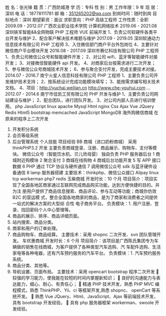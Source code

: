 姓 名：张光锋 
籍 贯：广西防城港
学 历：专科
性 别：男
工作年限：9 年
现 居：深圳
电 话：18778111781 
邮 箱：351265202@qq.com 
到岗时间：随时到岗 目标地点：深圳
期望薪资：面议 求职意向：PHP 高级工程师
工作性质：全职 
2009.09 - 2012.07 广西农业职业技术学院 计算机网络技术 
2019.06 - 2021.08 深圳铁军智能&&全网物联 PHP 工程师 VUE 前端开发
1、负责公司软硬件各类平台开发与维护
2、配合客户解决技术难题与维护
2017.09 - 2019.05 深圳软通动力信息技术有限公司 PHP 工程师
3、入住微信部门商户平台外包岗位
4、主要针对微信商户平台模块开发
2016.08 - 2017.09 深圳市赛亿科技有限公司 PHP 工程师
1、负责公司微信公众号和智能硬件开发；
2、对公司 wifi、蓝牙等智能硬件对接开发；
3、对接微信智能硬件 api 开发。
4、对商家后台按需求进行二次开发；
5、参与微信公众号商城技术开发；
6、参与聚合支付开发，完成主要技术对接。
2014.07 - 2016.7 南宁火星人信息科技有限公司 PHP 工程师
1、主要负责公司开发维护技术支持；
2、按系统设计完成功能模块填写；
3、能按需求编写相关技术文档。
4、项目：http://yuchai.weilian.cn http://www.che-youhui.com ... 
2012.07 - 2014.6 南宁市佳凯工贸有限公司 PHP 开发与维护
1、主要负责公司网站建设与维护；
2、配合团队，进行团队开发。
3、对公司内部人员进行培训使用。
php JavaScript linux apache Mysql 
Html nginx Css Ajax 
Vue JQuery Redis Html5 bootstrap 
memcached JavaScript MongoDB 
海外购微信商城
在原来的程序上二次开发
1. 开发积分系统
2. 会员等级系统
3. 后台管理系统
个人技能
项目经验
BB 商城（进口奶粉商城）
采用 thinkPHP3.2 开发
主要负责商城登录、注册、商品展示、购物车、支付等模块。
微信公众号（智能饮水机、贝儿欣母婴）
独自负责 PHP 服务器后台
1 商城附近购模块
2 聚合支付
3 商城在线购物
4 商城后台功能开发
5 写 APP 接口数据
6 PHP 通过 TCP 协议与硬件通信
7 调用微信公众号 sdk 与蓝牙硬件设备通信
8 lamp 服务器搭建
主要技术：thinkphp、微信公众接口 Alipay linux tcp workerman php7 redis 玉柴商城
开发时长：10 个月
项目简介：项目实现了全国各地区商家通过互联网完成商品购买功能，达到方便快捷的目的。并为注
册用户提供了商品信息搜索、商品评论、参与互动等功能；商城你仿效 B2C 的营运模
式，整合全国各地商家的商品，是为了商家和消费者之间提供一站式的解决方案的大型综
合性
电子商务平台。
负责模块：1. 用户注册、登录、找回密码个人中心管理等。
2. 商品的展示、排序、商品详细页面。
3. 站内搜索、商品分类。
4. 商家和用户的订单处理。
5. 商品购物车、商品结算。
主要技术：采用 shopnc 二次开发、svn 团队管理开发。
车优惠商城
开发时长：6 个月
项目简介：该项目是广西陈氏集团专为车辆做的销售在线商城，为客户提供了各种类型汽车选购、汽
车配件选购、生活家电等各种电器，还有汽车预约服务的汽车平台。
负责模块：1. 汽车预约服务系统。
2. 商品分类、其他等。
3. 导航设置、页面布局。
主要技术：采用 opencart bootstrap 程序二次开发
 较强的学习能力，使我能在较短的时间内掌握新知识；
 良好的沟通能力与表达能力，细心、耐心、有责任心；
 精通 PHP 技术开发，熟悉 PHP MVC 编程模式，熟悉 ThinkPHP、Yii、ci 等框架开发,熟悉
shopnc、 openCart 等系统开发。
 熟悉 Vue JQuery、Html、JavaScript、Ajax 等前端技术开发，具有 bootstrap 开发经验。
 具有 php 服务器框架 workerman、swoole 开发经验。
